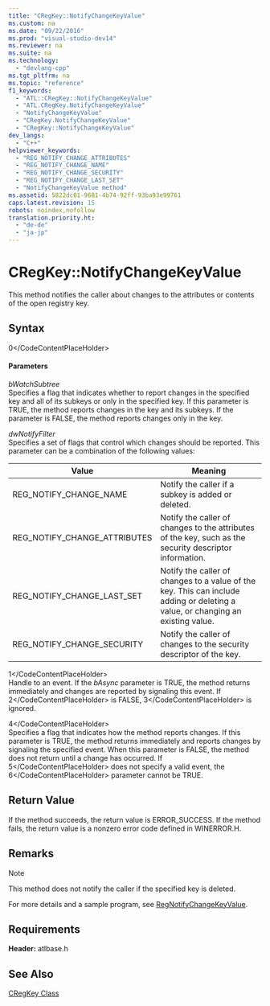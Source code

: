 ```yaml
---
title: "CRegKey::NotifyChangeKeyValue"
ms.custom: na
ms.date: "09/22/2016"
ms.prod: "visual-studio-dev14"
ms.reviewer: na
ms.suite: na
ms.technology: 
  - "devlang-cpp"
ms.tgt_pltfrm: na
ms.topic: "reference"
f1_keywords: 
  - "ATL::CRegKey::NotifyChangeKeyValue"
  - "ATL.CRegKey.NotifyChangeKeyValue"
  - "NotifyChangeKeyValue"
  - "CRegKey.NotifyChangeKeyValue"
  - "CRegKey::NotifyChangeKeyValue"
dev_langs: 
  - "C++"
helpviewer_keywords: 
  - "REG_NOTIFY_CHANGE_ATTRIBUTES"
  - "REG_NOTIFY_CHANGE_NAME"
  - "REG_NOTIFY_CHANGE_SECURITY"
  - "REG_NOTIFY_CHANGE_LAST_SET"
  - "NotifyChangeKeyValue method"
ms.assetid: 5822dc01-9681-4b74-92ff-93ba93e99761
caps.latest.revision: 15
robots: noindex,nofollow
translation.priority.ht: 
  - "de-de"
  - "ja-jp"
---
```

# CRegKey::NotifyChangeKeyValue
This method notifies the caller about changes to the attributes or contents of the open registry key.  
  
## Syntax  
  
<CodeContentPlaceHolder>0\</CodeContentPlaceHolder>  
#### Parameters  
 *bWatchSubtree*  
 Specifies a flag that indicates whether to report changes in the specified key and all of its subkeys or only in the specified key. If this parameter is TRUE, the method reports changes in the key and its subkeys. If the parameter is FALSE, the method reports changes only in the key.  
  
 *dwNotifyFilter*  
 Specifies a set of flags that control which changes should be reported. This parameter can be a combination of the following values:  
  
|Value|Meaning|  
|-----------|-------------|  
|REG_NOTIFY_CHANGE_NAME|Notify the caller if a subkey is added or deleted.|  
|REG_NOTIFY_CHANGE_ATTRIBUTES|Notify the caller of changes to the attributes of the key, such as the security descriptor information.|  
|REG_NOTIFY_CHANGE_LAST_SET|Notify the caller of changes to a value of the key. This can include adding or deleting a value, or changing an existing value.|  
|REG_NOTIFY_CHANGE_SECURITY|Notify the caller of changes to the security descriptor of the key.|  
  
 <CodeContentPlaceHolder>1\</CodeContentPlaceHolder>  
 Handle to an event. If the *bAsync* parameter is TRUE, the method returns immediately and changes are reported by signaling this event. If <CodeContentPlaceHolder>2\</CodeContentPlaceHolder> is FALSE, <CodeContentPlaceHolder>3\</CodeContentPlaceHolder> is ignored.  
  
 <CodeContentPlaceHolder>4\</CodeContentPlaceHolder>  
 Specifies a flag that indicates how the method reports changes. If this parameter is TRUE, the method returns immediately and reports changes by signaling the specified event. When this parameter is FALSE, the method does not return until a change has occurred. If <CodeContentPlaceHolder>5\</CodeContentPlaceHolder> does not specify a valid event, the <CodeContentPlaceHolder>6\</CodeContentPlaceHolder> parameter cannot be TRUE.  
  
## Return Value  
 If the method succeeds, the return value is ERROR_SUCCESS. If the method fails, the return value is a nonzero error code defined in WINERROR.H.  
  
## Remarks  
  
> [!NOTE]
>  This method does not notify the caller if the specified key is deleted.  
  
 For more details and a sample program, see [RegNotifyChangeKeyValue](http://msdn.microsoft.com/library/windows/desktop/ms724892).  
  
## Requirements  
 **Header:** atlbase.h  
  
## See Also  
 [CRegKey Class](../vs140/cregkey-class.md)